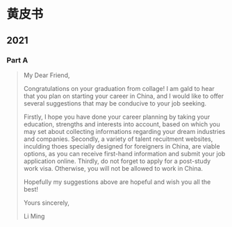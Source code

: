 # 黄皮书

## 2021

### Part A

<blockquote>

My Dear Friend,

Congratulations on your graduation from collage! I am gald to hear that you plan on starting your career in China, and I would like to offer several suggestions that may be conducive to your job seeking.

Firstly, I hope you have done your career planning by taking your education, strengths and interests into account, based on which you may set about collecting informations regarding your dream industries and companies. Secondly, a variety of talent recuitment websites, inculding thoes specially designed for foreigners in China, are viable options, as you can receive first-hand information and submit your job application online. Thirdly, do not forget to apply for a post-study work visa. Otherwise, you will not be allowed to work in China.

Hopefully my suggestions above are hopeful and wish you all the best!

Yours sincerely,

Li Ming

</blockquote>


